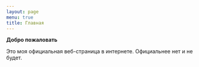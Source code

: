 ```yaml
---
layout: page
menu: true
title: Главная
---
```

 
**Добро пожаловать**

 Это моя официальная веб-страница в интернете.  Официальнее нет и не будет. 

 
